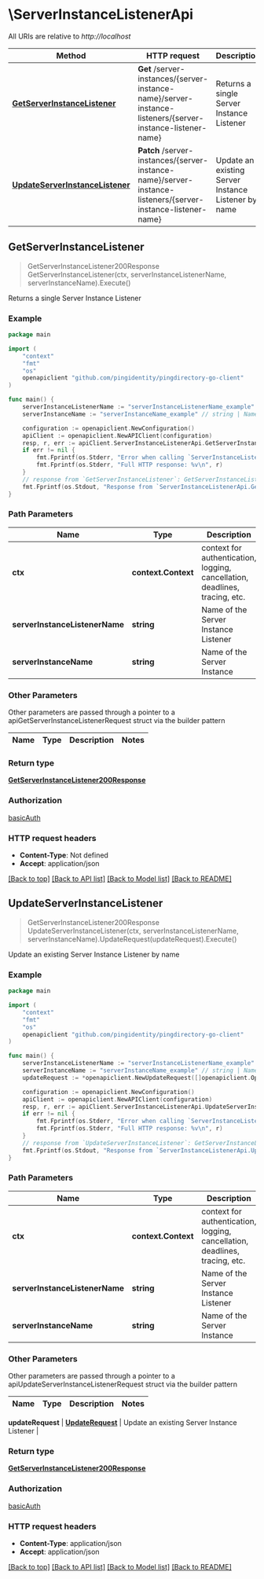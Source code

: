 # \ServerInstanceListenerApi

All URIs are relative to *http://localhost*

Method | HTTP request | Description
------------- | ------------- | -------------
[**GetServerInstanceListener**](ServerInstanceListenerApi.md#GetServerInstanceListener) | **Get** /server-instances/{server-instance-name}/server-instance-listeners/{server-instance-listener-name} | Returns a single Server Instance Listener
[**UpdateServerInstanceListener**](ServerInstanceListenerApi.md#UpdateServerInstanceListener) | **Patch** /server-instances/{server-instance-name}/server-instance-listeners/{server-instance-listener-name} | Update an existing Server Instance Listener by name



## GetServerInstanceListener

> GetServerInstanceListener200Response GetServerInstanceListener(ctx, serverInstanceListenerName, serverInstanceName).Execute()

Returns a single Server Instance Listener

### Example

```go
package main

import (
    "context"
    "fmt"
    "os"
    openapiclient "github.com/pingidentity/pingdirectory-go-client"
)

func main() {
    serverInstanceListenerName := "serverInstanceListenerName_example" // string | Name of the Server Instance Listener
    serverInstanceName := "serverInstanceName_example" // string | Name of the Server Instance

    configuration := openapiclient.NewConfiguration()
    apiClient := openapiclient.NewAPIClient(configuration)
    resp, r, err := apiClient.ServerInstanceListenerApi.GetServerInstanceListener(context.Background(), serverInstanceListenerName, serverInstanceName).Execute()
    if err != nil {
        fmt.Fprintf(os.Stderr, "Error when calling `ServerInstanceListenerApi.GetServerInstanceListener``: %v\n", err)
        fmt.Fprintf(os.Stderr, "Full HTTP response: %v\n", r)
    }
    // response from `GetServerInstanceListener`: GetServerInstanceListener200Response
    fmt.Fprintf(os.Stdout, "Response from `ServerInstanceListenerApi.GetServerInstanceListener`: %v\n", resp)
}
```

### Path Parameters


Name | Type | Description  | Notes
------------- | ------------- | ------------- | -------------
**ctx** | **context.Context** | context for authentication, logging, cancellation, deadlines, tracing, etc.
**serverInstanceListenerName** | **string** | Name of the Server Instance Listener | 
**serverInstanceName** | **string** | Name of the Server Instance | 

### Other Parameters

Other parameters are passed through a pointer to a apiGetServerInstanceListenerRequest struct via the builder pattern


Name | Type | Description  | Notes
------------- | ------------- | ------------- | -------------



### Return type

[**GetServerInstanceListener200Response**](GetServerInstanceListener200Response.md)

### Authorization

[basicAuth](../README.md#basicAuth)

### HTTP request headers

- **Content-Type**: Not defined
- **Accept**: application/json

[[Back to top]](#) [[Back to API list]](../README.md#documentation-for-api-endpoints)
[[Back to Model list]](../README.md#documentation-for-models)
[[Back to README]](../README.md)


## UpdateServerInstanceListener

> GetServerInstanceListener200Response UpdateServerInstanceListener(ctx, serverInstanceListenerName, serverInstanceName).UpdateRequest(updateRequest).Execute()

Update an existing Server Instance Listener by name

### Example

```go
package main

import (
    "context"
    "fmt"
    "os"
    openapiclient "github.com/pingidentity/pingdirectory-go-client"
)

func main() {
    serverInstanceListenerName := "serverInstanceListenerName_example" // string | Name of the Server Instance Listener
    serverInstanceName := "serverInstanceName_example" // string | Name of the Server Instance
    updateRequest := *openapiclient.NewUpdateRequest([]openapiclient.Operation{*openapiclient.NewOperation(openapiclient.EnumOperation("add"), "Path_example")}) // UpdateRequest | Update an existing Server Instance Listener

    configuration := openapiclient.NewConfiguration()
    apiClient := openapiclient.NewAPIClient(configuration)
    resp, r, err := apiClient.ServerInstanceListenerApi.UpdateServerInstanceListener(context.Background(), serverInstanceListenerName, serverInstanceName).UpdateRequest(updateRequest).Execute()
    if err != nil {
        fmt.Fprintf(os.Stderr, "Error when calling `ServerInstanceListenerApi.UpdateServerInstanceListener``: %v\n", err)
        fmt.Fprintf(os.Stderr, "Full HTTP response: %v\n", r)
    }
    // response from `UpdateServerInstanceListener`: GetServerInstanceListener200Response
    fmt.Fprintf(os.Stdout, "Response from `ServerInstanceListenerApi.UpdateServerInstanceListener`: %v\n", resp)
}
```

### Path Parameters


Name | Type | Description  | Notes
------------- | ------------- | ------------- | -------------
**ctx** | **context.Context** | context for authentication, logging, cancellation, deadlines, tracing, etc.
**serverInstanceListenerName** | **string** | Name of the Server Instance Listener | 
**serverInstanceName** | **string** | Name of the Server Instance | 

### Other Parameters

Other parameters are passed through a pointer to a apiUpdateServerInstanceListenerRequest struct via the builder pattern


Name | Type | Description  | Notes
------------- | ------------- | ------------- | -------------


 **updateRequest** | [**UpdateRequest**](UpdateRequest.md) | Update an existing Server Instance Listener | 

### Return type

[**GetServerInstanceListener200Response**](GetServerInstanceListener200Response.md)

### Authorization

[basicAuth](../README.md#basicAuth)

### HTTP request headers

- **Content-Type**: application/json
- **Accept**: application/json

[[Back to top]](#) [[Back to API list]](../README.md#documentation-for-api-endpoints)
[[Back to Model list]](../README.md#documentation-for-models)
[[Back to README]](../README.md)

